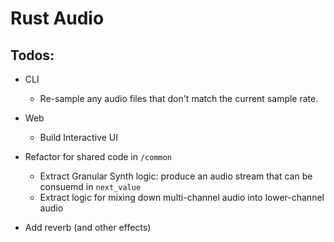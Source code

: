 # Rust Audio

## Todos:
- CLI
    - Re-sample any audio files that don't match the current sample rate.

- Web
    - Build Interactive UI

- Refactor for shared code in `/common`
    - Extract Granular Synth logic: produce an audio stream that can be consuemd in `next_value`
    - Extract logic for mixing down multi-channel audio into lower-channel audio

- Add reverb (and other effects)